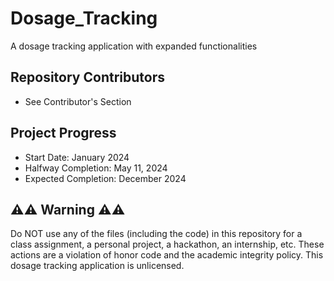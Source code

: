 # Dosage_Tracking
A dosage tracking application with expanded functionalities

## Repository Contributors
* See Contributor's Section

## Project Progress
* Start Date: January 2024
* Halfway Completion: May 11, 2024
* Expected Completion: December 2024

## ⚠️⚠️ Warning ⚠️⚠️
Do NOT use any of the files (including the code) in this repository for a class assignment, a personal project, a hackathon, an internship, etc. These actions are a violation of honor code and the academic integrity policy. This dosage tracking application is unlicensed.
